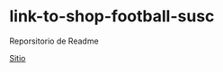 # link-to-shop-football-susc
Reporsitorio de Readme


[Sitio](https://preconcerted-watt.000webhostapp.com/elementor-6)
